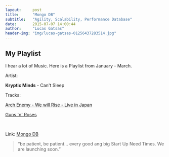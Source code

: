 ```yaml
---
layout:     post
title:      "Mongo DB"
subtitle:   "Agility, Scalability, Performance Database"
date:       2015-07-07 14:00:44
author:     "Lucas Gatsas"
header-img: "img/lucas-gatsas-01256437283514.jpg"
---
```

<h2 class="section-heading">My Playlist</h2>

I hear a lot of Music. Here is a Playlist from January - March. 

Artist: 

<strong>Kryptic Minds</strong> - Can't Sleep

Tracks:

[Arch Enemy - We will Rise - Live in Japan](https://www.youtube.com/watch?v=QRof6njCZWU) 

[Guns 'n' Roses](https://www.youtube.com/watch?v=VC9L-BZ1PI0) 

<br>










Link: <a href="https://www.mongodb.org">Mongo DB</a>



<blockquote>
“be patient, be patient... every good ang big Start Up Need Times. We are launching soon.” 
</blockquote>

